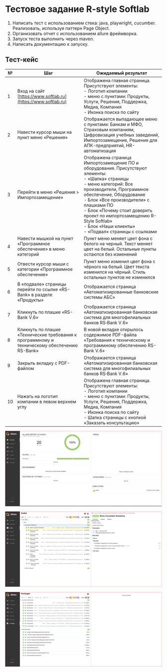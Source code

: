# Тестовое задание R-style Softlab

1. Написать тест с использованием стека: java, playwright, cucumber. Реализовать, используя паттерн Page Object. 
2. Организовать отчет с использованием allure фреймворка. 
3. Запуск теста выполнить через maven. 
4. Написать документацию к запуску.

## Тест-кейс


| №  | Шаг                                                                 | Ожидаемый результат                                                                                                                                                                                                                                                                                                          |
|----|---------------------------------------------------------------------|-----------------------------------------------------------------------------------------------------------------------------------------------------------------------------------------------------------------------------------------------------------------------------------------------------------------------------|
| 1  | Вход на сайт [https://www.softlab.ru](https://www.softlab.ru)        | Отображена главная страница. Присутствуют элементы: <br> - Логотип компании <br> - меню с пунктами: Продукты, Услуги, Решения, Поддержка, Медиа, Компания <br> - Иконка поиска по сайту                                                                                                                                    |
| 2  | Навести курсор мыши на пункт меню «Решения»                         | Отображается выпадающее меню с пунктами: Банкам и МФО, Страховым компаниям, Цифровизация учебных заведений, Импортозамещение, Решения для АПК-предприятий, HR-автоматизация                                                                                                                                                |
| 3  | Перейти в меню «Решения > Импортозамещение»                         | Отображена страница Импортозамещение ПО и оборудования. Присутствуют элементы: <br> - «Шапка» страницы <br> - меню категорий: Все производители, Программное обеспечение, Оборудование <br> - Блок «Все производители» с плашками ПО <br> - Блок «Почему стоит доверить проект по импортозамещению R-Style Softlab» <br> - Блок «Наши клиенты» <br> - «Подвал» страницы с ссылками |
| 4  | Навести мышкой на пункт «Программное обеспечение» в меню категорий  | Пункт меню меняет цвет фона с белого на черный. Текст меняет цвет на белый. Остальные пункты остаются без изменений                                                                                                                                                                                                         |
| 5  | Отвести курсор мыши с категории «Программное обеспечение»           | Пункт меню изменил цвет фона с чёрного на белый. Цвет текста изменился на чёрный. Стиль остальных пунктов не изменился                                                                                                                                                                                                      |
| 6  | В «подвале» страницы перейти по ссылке «RS-Bank» в разделе «Продукты»| Отображается страница «Автоматизированные банковские системы АБС»                                                                                                                                                                                                                                                           |
| 7  | Кликнуть по плашке «RS-Bank V.6»                                    | Отображается страница «Автоматизированная банковская система для многофилиальных банков RS‑Bank V.6»                                                                                                                                                                                                                        |
| 8  | Кликнуть по плашке «Технические требования к программному и техническому обеспечению RS-Bank» | В новой вкладке открылось содержимое PDF-файла «Требования к техническому и программному обеспечению RS-Bank V.6»                                                                                                                                                                                |
| 9  | Закрыть вкладку с PDF-файлом                                        | Отображается страница «Автоматизированная банковская система для многофилиальных банков RS‑Bank V.6»                                                                                                                                                                                                                        |
| 10 | Нажать на логотип компании в левом верхнем углу                     | Отображена главная страница. Присутствуют элементы: <br> - Логотип компании <br> - меню с пунктами: Продукты, Услуги, Решения, Поддержка, Медиа, Компания <br> - Иконка поиска по сайту <br> - Шапка страницы с кнопкой «Заказать консультацию»                                                                              |


![Allure_Screenshot1](https://github.com/Cloud146/TestTask_R-style_Softlab/blob/master/AllureScreen0.PNG "Allure_Screenshot1")

![Allure_Screenshot2](https://github.com/Cloud146/TestTask_R-style_Softlab/blob/master/AllureScreen1.PNG "Allure_Screenshot2")

![Allure_Screenshot3](https://github.com/Cloud146/TestTask_R-style_Softlab/blob/master/AllureScreen2.PNG "Allure_Screenshot3")
